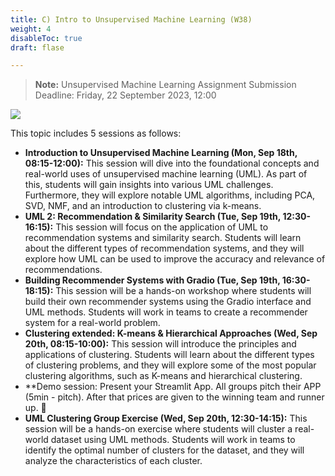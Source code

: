 ```yaml
---
title: C) Intro to Unsupervised Machine Learning (W38)
weight: 4
disableToc: true
draft: flase

---
```


> **Note:** Unsupervised Machine Learning Assignment Submission Deadline: Friday, 22 September 2023, 12:00

![](/ds23/images/corgi_hackathon_23.jpg)

This topic includes 5 sessions as follows:

- **Introduction to Unsupervised Machine Learning (Mon, Sep 18th, 08:15-12:00):** This session will dive into the foundational concepts and real-world uses of unsupervised machine learning (UML). As part of this, students will gain insights into various UML challenges. Furthermore, they will explore notable UML algorithms, including PCA, SVD, NMF, and an introduction to clustering via k-means.
- **UML 2: Recommendation & Similarity Search (Tue, Sep 19th, 12:30-16:15):** This session will focus on the application of UML to recommendation systems and similarity search. Students will learn about the different types of recommendation systems, and they will explore how UML can be used to improve the accuracy and relevance of recommendations.
- **Building Recommender Systems with Gradio (Tue, Sep 19th, 16:30-18:15):** This session will be a hands-on workshop where students will build their own recommender systems using the Gradio interface and UML methods. Students will work in teams to create a recommender system for a real-world problem.
- **Clustering extended: K-means & Hierarchical Approaches (Wed, Sep 20th, 08:15-10:00):** This session will introduce the principles and applications of clustering. Students will learn about the different types of clustering problems, and they will explore some of the most popular clustering algorithms, such as K-means and hierarchical clustering.
- **Demo session: Present your Streamlit App.
All groups pitch their APP (5min - pitch). After that prices are given to the winning team and runner up. 🥳
- **UML Clustering Group Exercise (Wed, Sep 20th, 12:30-14:15):** This session will be a hands-on exercise where students will cluster a real-world dataset using UML methods. Students will work in teams to identify the optimal number of clusters for the dataset, and they will analyze the characteristics of each cluster.

<!-- ## Intro slides

Use arrows keys on keyboard to navigate. Alternatively [fullscreen slides](https://SDS-AAU.github.io/SDS-master/M1/slides/SDS-M1-UML_Intro.pdf) 
  
{{< IncludeSlides "https://SDS-AAU.github.io/SDS-master/M1/slides/SDS-M1-UML_Intro.pdf" >}} -->

